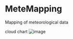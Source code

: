 # MeteMapping
Mapping of meteorological data



cloud chart
![image](https://user-images.githubusercontent.com/16049683/178088923-959a8f1e-c0d8-4192-bd06-50a218a57f64.png)
